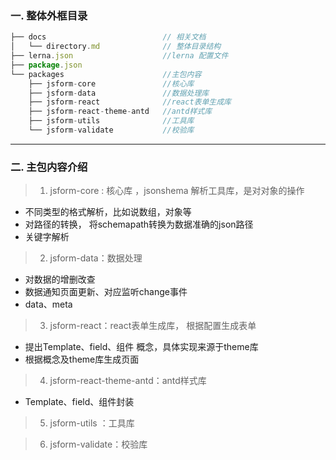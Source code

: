 ### 一.  整体外框目录

``` js
├── docs                          // 相关文档
│   └── directory.md              // 整体目录结构
├── lerna.json                    //lerna 配置文件
├── package.json  
└── packages 				      //主包内容
    ├── jsform-core				  //核心库
    ├── jsform-data				  //数据处理库
    ├── jsform-react			  //react表单生成库
    ├── jsform-react-theme-antd   //antd样式库
    ├── jsform-utils			  //工具库
    └── jsform-validate 		  //校验库

```
---- 
###  二. 主包内容介绍
 >  1.  jsform-core : 核心库 ，jsonshema 解析工具库，是对对象的操作
- 不同类型的格式解析，比如说数组，对象等
-  对路径的转换， 将schemapath转换为数据准确的json路径
-  关键字解析

> 2.  jsform-data：数据处理
-  对数据的增删改查
-  数据通知页面更新、对应监听change事件
- data、meta
> 3. jsform-react：react表单生成库， 根据配置生成表单
- 提出Template、field、组件 概念，具体实现来源于theme库
-  根据概念及theme库生成页面
> 4. jsform-react-theme-antd：antd样式库
- Template、field、组件封装
> 5. jsform-utils ：工具库

> 6. jsform-validate：校验库


